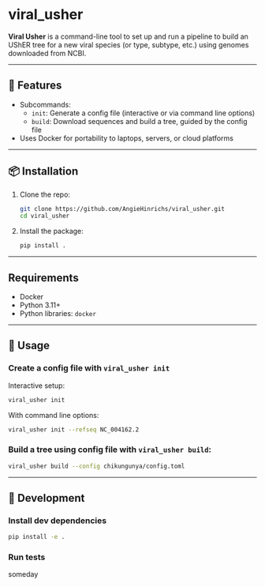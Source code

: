 # viral_usher

**Viral Usher** is a command-line tool to set up and run a pipeline to build an UShER tree for a new viral species (or type, subtype, etc.) using genomes downloaded from NCBI.

---

## 🔧 Features

- Subcommands:
  - `init`: Generate a config file (interactive or via command line options)
  - `build`: Download sequences and build a tree, guided by the config file
- Uses Docker for portability to laptops, servers, or cloud platforms

---

## 📦 Installation

1. Clone the repo:
   ```bash
   git clone https://github.com/AngieHinrichs/viral_usher.git
   cd viral_usher
   ```
2. Install the package:
    ```bash
    pip install .
    ```

---

## Requirements
- Docker
- Python 3.11+
- Python libraries: `docker`

---

## 🚀 Usage

### Create a config file with `viral_usher init`
Interactive setup:

```bash
viral_usher init
```
With command line options:

```bash
viral_usher init --refseq NC_004162.2
```

### Build a tree using config file with `viral_usher build`:
```bash
viral_usher build --config chikungunya/config.toml
```

---

## 🧪 Development

### Install dev dependencies

```bash
pip install -e .
```

### Run tests
someday
